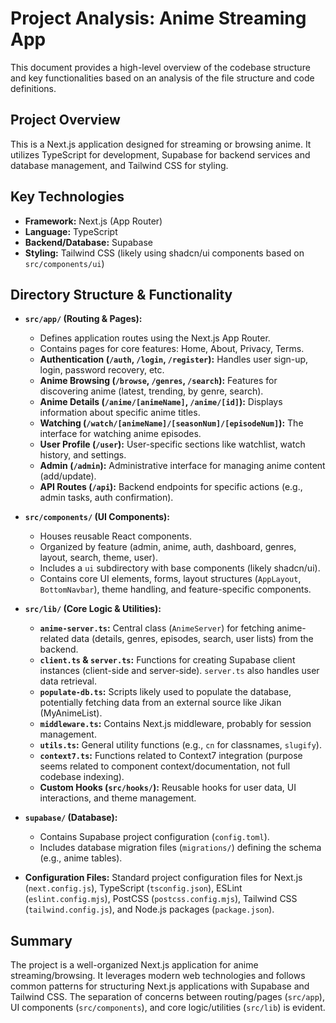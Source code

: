 # Project Analysis: Anime Streaming App

This document provides a high-level overview of the codebase structure and key functionalities based on an analysis of the file structure and code definitions.

## Project Overview

This is a Next.js application designed for streaming or browsing anime. It utilizes TypeScript for development, Supabase for backend services and database management, and Tailwind CSS for styling.

## Key Technologies

-   **Framework:** Next.js (App Router)
-   **Language:** TypeScript
-   **Backend/Database:** Supabase
-   **Styling:** Tailwind CSS (likely using shadcn/ui components based on `src/components/ui`)

## Directory Structure & Functionality

-   **`src/app/` (Routing & Pages):**
    -   Defines application routes using the Next.js App Router.
    -   Contains pages for core features: Home, About, Privacy, Terms.
    -   **Authentication (`/auth`, `/login`, `/register`):** Handles user sign-up, login, password recovery, etc.
    -   **Anime Browsing (`/browse`, `/genres`, `/search`):** Features for discovering anime (latest, trending, by genre, search).
    -   **Anime Details (`/anime/[animeName]`, `/anime/[id]`):** Displays information about specific anime titles.
    -   **Watching (`/watch/[animeName]/[seasonNum]/[episodeNum]`):** The interface for watching anime episodes.
    -   **User Profile (`/user`):** User-specific sections like watchlist, watch history, and settings.
    -   **Admin (`/admin`):** Administrative interface for managing anime content (add/update).
    -   **API Routes (`/api`):** Backend endpoints for specific actions (e.g., admin tasks, auth confirmation).

-   **`src/components/` (UI Components):**
    -   Houses reusable React components.
    -   Organized by feature (admin, anime, auth, dashboard, genres, layout, search, theme, user).
    -   Includes a `ui` subdirectory with base components (likely shadcn/ui).
    -   Contains core UI elements, forms, layout structures (`AppLayout`, `BottomNavbar`), theme handling, and feature-specific components.

-   **`src/lib/` (Core Logic & Utilities):**
    -   **`anime-server.ts`:** Central class (`AnimeServer`) for fetching anime-related data (details, genres, episodes, search, user lists) from the backend.
    -   **`client.ts` & `server.ts`:** Functions for creating Supabase client instances (client-side and server-side). `server.ts` also handles user data retrieval.
    -   **`populate-db.ts`:** Scripts likely used to populate the database, potentially fetching data from an external source like Jikan (MyAnimeList).
    -   **`middleware.ts`:** Contains Next.js middleware, probably for session management.
    -   **`utils.ts`:** General utility functions (e.g., `cn` for classnames, `slugify`).
    -   **`context7.ts`:** Functions related to Context7 integration (purpose seems related to component context/documentation, not full codebase indexing).
    -   **Custom Hooks (`src/hooks/`):** Reusable hooks for user data, UI interactions, and theme management.

-   **`supabase/` (Database):**
    -   Contains Supabase project configuration (`config.toml`).
    -   Includes database migration files (`migrations/`) defining the schema (e.g., anime tables).

-   **Configuration Files:** Standard project configuration files for Next.js (`next.config.js`), TypeScript (`tsconfig.json`), ESLint (`eslint.config.mjs`), PostCSS (`postcss.config.mjs`), Tailwind CSS (`tailwind.config.js`), and Node.js packages (`package.json`).

## Summary

The project is a well-organized Next.js application for anime streaming/browsing. It leverages modern web technologies and follows common patterns for structuring Next.js applications with Supabase and Tailwind CSS. The separation of concerns between routing/pages (`src/app`), UI components (`src/components`), and core logic/utilities (`src/lib`) is evident.
